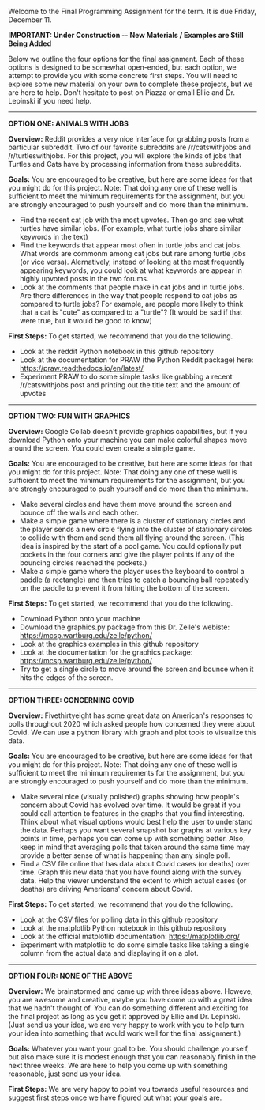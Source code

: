 Welcome to the Final Programming Assignment for the term. It is due Friday, December 11.

**IMPORTANT: Under Construction -- New Materials / Examples are Still Being Added**

Below we outline the four options for the final assignment. Each of these options is designed to be somewhat open-ended, but each option, we attempt to provide you with some concrete first steps. You will need to explore some new material on your own to complete these projects, but we are here to help. Don't hesitate to post on Piazza or email Ellie and Dr. Lepinski if you need help. 

---

**OPTION ONE: ANIMALS WITH JOBS** 

**Overview:** Reddit provides a very nice interface for grabbing posts from a particular subreddit. Two of our favorite subreddits are /r/catswithjobs and /r/turtleswithjobs. For this project, you will explore the kinds of jobs that Turtles and Cats have by processing information from these subreddits. 

**Goals:**
You are encouraged to be creative, but here are some ideas for that you might do for this project. 
Note: That doing any one of these well is sufficient to meet the minimum requirements for the assignment, but you are strongly encouraged to push yourself and do more than the minimum.

* Find the recent cat job with the most upvotes. Then go and see what turtles have similar jobs. (For example, what turtle jobs share similar keywords in the text)
* Find the keywords that appear most often in turtle jobs and cat jobs. What words are commonm among cat jobs but rare among turtle jobs (or vice versa). Alernatively, instead of looking at the most frequently appearing keywords, you could look at what keywords are appear in highly upvoted posts in the two forums.
* Look at the comments that people make in cat jobs and in turtle jobs. Are there differences in the way that people respond to cat jobs as compared to turtle jobs? For example, are people more likely to think that a cat is "cute" as compared to a "turtle"? (It would be sad if that were true, but it would be good to know)

**First Steps:**
To get started, we recommend that you do the following. 

* Look at the reddit Python notebook in this github repository
* Look at the documentation for PRAW (the Python Reddit package) here: https://praw.readthedocs.io/en/latest/
* Experiment PRAW to do some simple tasks like grabbing a recent /r/catswithjobs post and printing out the title text and the amount of upvotes

---

**OPTION TWO: FUN WITH GRAPHICS**

**Overview:** Google Collab doesn't provide graphics capabilities, but if you download Python onto your machine you can make colorful shapes move around the screen. You could even create a simple game. 

**Goals:**
You are encouraged to be creative, but here are some ideas for that you might do for this project. 
Note: That doing any one of these well is sufficient to meet the minimum requirements for the assignment, but you are strongly encouraged to push yourself and do more than the minimum.

* Make several circles and have them move around the screen and bounce off the walls and each other. 
* Make a simple game where there is a cluster of stationary circles and the player sends a new circle flying into the cluster of stationary circles to collide with them and send them all flying around the screen. (This idea is inspired by the start of a pool game. You could optionally put pockets in the four corners and give the player points if any of the bouncing circles reached the pockets.)
* Make a simple game where the player uses the keyboard to control a paddle (a rectangle) and then tries to catch a bouncing ball repeatedly on the paddle to prevent it from hitting the bottom of the screen. 

**First Steps:**
To get started, we recommend that you do the following. 

* Download Python onto your machine 
* Download the graphics.py package from this Dr. Zelle's webiste: https://mcsp.wartburg.edu/zelle/python/
* Look at the graphics examples in this github repository
* Look at the documentation for the graphics package: https://mcsp.wartburg.edu/zelle/python/
* Try to get a single circle to move around the screen and bounce when it hits the edges of the screen. 

---

**OPTION THREE: CONCERNING COVID**

**Overview:** Fivethirtyeight has some great data on American's responses to polls throughout 2020 which asked people how concerned they were about Covid. We can use a python library with graph and plot tools to visualize this data. 

**Goals:**
You are encouraged to be creative, but here are some ideas for that you might do for this project. 
Note: That doing any one of these well is sufficient to meet the minimum requirements for the assignment, but you are strongly encouraged to push yourself and do more than the minimum.

* Make several nice (visually polished) graphs showing how people's concern about Covid has evolved over time. It would be great if you could call attention to features in the graphs that you find interesting. Think about what visual options would best help the user to understand the data. Perhaps you want several snapshot bar graphs at various key points in time, perhaps you can come up with something better. Also, keep in mind that averaging polls that taken around the same time may provide a better sense of what is happening than any single poll. 
* Find a CSV file online that has data about Covid cases (or deaths) over time. Graph this new data that you have found along with the survey data. Help the viewer understand the extent to which actual cases (or deaths) are driving Americans' concern about Covid. 

**First Steps:**
To get started, we recommend that you do the following. 

* Look at the CSV files for polling data in this github repository
* Look at the matplotlib Python notebook in this github repository
* Look at the official matplotlib documentation:  https://matplotlib.org/
* Experiment with matplotlib to do some simple tasks like taking a single column from the actual data and displaying it on a plot.

---

**OPTION FOUR: NONE OF THE ABOVE**

**Overview:** We brainstormed and came up with three ideas above. Howeve, you are awesome and creative, maybe you have come up with a great idea that we hadn't thought of. You can do something different and exciting for the final project as long as you get it approved by Ellie and Dr. Lepinski. (Just send us your idea, we are very happy to work with you to help turn your idea into something that would work well for the final assignment.)

**Goals:**
Whatever you want your goal to be. You should challenge yourself, but also make sure it is modest enough that you can reasonably finish in the next three weeks. We are here to help you come up with something reasonable, just send us your idea. 

**First Steps:**
We are very happy to point you towards useful resources and suggest first steps once we have figured out what your goals are. 
